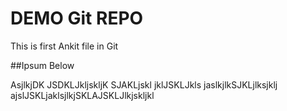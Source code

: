 # DEMO Git REPO

This is first Ankit file in Git

##Ipsum Below 

AsjlkjDK JSDKLJkljskljK SJAKLjskl jklJSKLJkls
jaslkjlkSJKLjlksjklj
ajslJSKLjaklsjlkjSKLAJSKLJlkjskljkl


